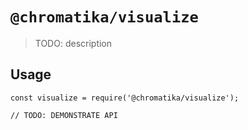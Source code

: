 # `@chromatika/visualize`

> TODO: description

## Usage

```
const visualize = require('@chromatika/visualize');

// TODO: DEMONSTRATE API
```

